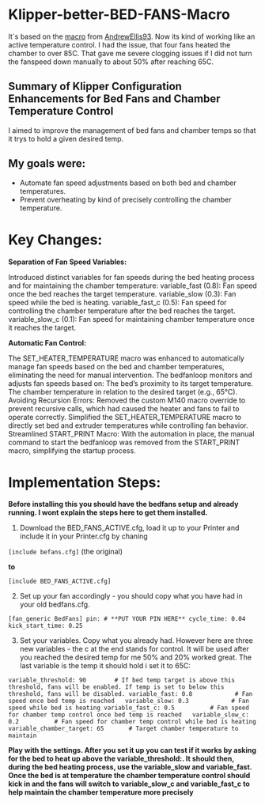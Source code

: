 # Klipper-better-BED-FANS-Macro

It´s based on the [macro](https://github.com/VoronDesign/VoronUsers/blob/main/printer_mods/Ellis/Bed_Fans/Klipper_Macros/bedfans.cfg) from [AndrewEllis93](https://github.com/AndrewEllis93). Now its kind of working like an active temperature control. I had the issue, that four fans heated the chamber to over 85C. That gave me severe clogging issues if I did not turn the fanspeed down manually to about 50% after reaching 65C. 

## Summary of Klipper Configuration Enhancements for Bed Fans and Chamber Temperature Control
I aimed to improve the management of bed fans and chamber temps so that it trys to hold a given desired temp. 

## My goals were:

- Automate fan speed adjustments based on both bed and chamber temperatures.
- Prevent overheating by kind of precisely controlling the chamber temperature.

# Key Changes:

**Separation of Fan Speed Variables:**

Introduced distinct variables for fan speeds during the bed heating process and for maintaining the chamber temperature:
variable_fast (0.8): Fan speed once the bed reaches the target temperature.
variable_slow (0.3): Fan speed while the bed is heating.
variable_fast_c (0.5): Fan speed for controlling the chamber temperature after the bed reaches the target.
variable_slow_c (0.1): Fan speed for maintaining chamber temperature once it reaches the target.

**Automatic Fan Control:**

The SET_HEATER_TEMPERATURE macro was enhanced to automatically manage fan speeds based on the bed and chamber temperatures, eliminating the need for manual intervention.
The bedfanloop monitors and adjusts fan speeds based on:
The bed’s proximity to its target temperature.
The chamber temperature in relation to the desired target (e.g., 65°C).
Avoiding Recursion Errors:
Removed the custom M140 macro override to prevent recursive calls, which had caused the heater and fans to fail to operate correctly.
Simplified the SET_HEATER_TEMPERATURE macro to directly set bed and extruder temperatures while controlling fan behavior.
Streamlined START_PRINT Macro:
With the automation in place, the manual command to start the bedfanloop was removed from the START_PRINT macro, simplifying the startup process.

# Implementation Steps:

**Before installing this you should have the bedfans setup and already running. I wont explain the steps here to get them installed.**

1. Download the BED_FANS_ACTIVE.cfg, load it up to your Printer and include it in your Printer.cfg by chaning

`[include befans.cfg]` (the original)

**to**

`[include BED_FANS_ACTIVE.cfg]`

2. Set up your fan accordingly - you should copy what you have had in your old bedfans.cfg.

`[fan_generic BedFans]
pin: # **PUT YOUR PIN HERE**
cycle_time: 0.04
kick_start_time: 0.25`

3. Set your variables. Copy what you already had. However here are three new variables - the c at the end stands for control. It will be used after you reached the desired temp for me 50% and 20% worked great. The last variable is the temp it should hold i set it to 65C:

`variable_threshold: 90        # If bed temp target is above this threshold, fans will be enabled. If temp is set to below this threshold, fans will be disabled.
variable_fast: 0.8            # Fan speed once bed temp is reached  
variable_slow: 0.3            # Fan speed while bed is heating
variable_fast_c: 0.5          # Fan speed for chamber temp control once bed temp is reached  
variable_slow_c: 0.2          # Fan speed for chamber temp control while bed is heating
variable_chamber_target: 65       # Target chamber temperature to maintain`

**Play with the settings. After you set it up you can test if it works by asking for the bed to heat up above the variable_threshold:. It should then, during the bed heating process, use the variable_slow and variable_fast. Once the bed is at temperature the chamber temperature control should kick in and the fans will switch to variable_slow_c and variable_fast_c to help maintain the chamber temperature more precisely**

